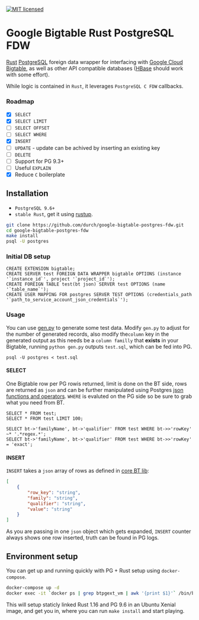 [![MIT licensed](https://img.shields.io/badge/license-MIT-blue.svg)](https://github.com/durch/rpg_base36/blob/master/LICENSE.md)

# Google Bigtable Rust PostgreSQL FDW

[Rust](https://www.rust-lang.org/en-US/) [PostgreSQL](https://www.postgresql.org/) foreign data wrapper for interfacing with [Google Cloud Bigtable](https://cloud.google.com/bigtable/), as well as other API compatible databases ([HBase](https://hbase.apache.org/) should work with some effort).

While logic is contained in `Rust`, it leverages `PostgreSQL C FDW` callbacks.

### Roadmap

- [x] `SELECT`
- [x] `SELECT LIMIT`
- [ ] `SELECT OFFSET`
- [ ] `SELECT WHERE`
- [x] `INSERT`
- [ ] `UPDATE` - update can be achived by inserting an existing key
- [ ] `DELETE`
- [ ] Support for PG 9.3+
- [ ] Useful `EXPLAIN`
- [x] Reduce `C` boilerplate

## Installation

+ `PostgreSQL 9.6+`
+ `stable Rust`, get it using [rustup](https://www.rustup.rs/).

```bash
git clone https://github.com/durch/google-bigtable-postgres-fdw.git
cd google-bigtable-postgres-fdw
make install
psql -U postgres
```

### Initial DB setup

```PLpgSQL
CREATE EXTENSION bigtable;
CREATE SERVER test FOREIGN DATA WRAPPER bigtable OPTIONS (instance '`instance_id`', project '`project_id`');
CREATE FOREIGN TABLE test(bt json) SERVER test OPTIONS (name '`table_name`');
CREATE USER MAPPING FOR postgres SERVER TEST OPTIONS (credentials_path '`path_to_service_account_json_credentials`');
```

### Usage

You can use [gen.py]( google-bigtable-postgres-fdw/gen.py ) to generate some test data. Modify `gen.py` to adjust for the number of generated records, also modify the`column` key in the generated output as this needs be a `column familly` that **exists** in your Bigtable, running `python gen.py` outputs `test.sql`, which can be fed into PG.

```
psql -U postgres < test.sql
```

#### SELECT

One Bigtable row per PG rowis returned, limit is done on the BT side, rows are returned as `json` and can be further manipulated using Postgres [json functions and operators](`https://www.postgresql.org/docs/9.6/static/functions-json.html`). `WHERE` is evaluted on the PG side so be sure to grab what you need from BT.

```PLpgSQL
SELECT * FROM test;
SELECT * FROM test LIMIT 100;

SELECT bt->'familyName', bt->'qualifier' FROM test WHERE bt->>'rowKey' ~* '.*regex.*';
SELECT bt->'familyName', bt->'qualifier' FROM test WHERE bt->>'rowKey' = 'exact';
```

#### INSERT

`INSERT` takes a `json` array of rows as defined in [core BT lib]("https://github.com/durch/rust-bigtable/blob/master/src/wraps.rs#L21"):

```json
[
    {
        "row_key": "string",
        "family": "string",
        "qualifier": "string",
        "value": "string"
    }
]
```

As you are passing in one `json` object which gets expanded, `INSERT` counter always shows one row inserted, truth can be found in PG logs.

## Environment setup

You can get up and running quickly with PG + Rust setup using `docker-compose`.

```bash
docker-compose up -d
docker exec -it `docker ps | grep btpgext_vm | awk '{print $1}'` /bin/bash
```

This will setup staticly linked Rust 1.16 and PG 9.6 in an Ubuntu Xenial image, and get you in, where you can run `make install` and start playing.